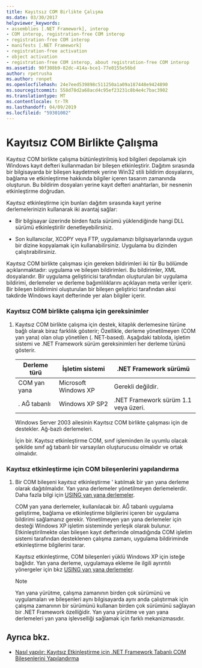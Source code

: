 ```yaml
---
title: Kayıtsız COM Birlikte Çalışma
ms.date: 03/30/2017
helpviewer_keywords:
- assemblies [.NET Framework], interop
- COM interop, registration-free COM interop
- registration-free COM interop
- manifests [.NET Framework]
- registration-free activation
- object activation
- registration-free COM interop, about registration-free COM interop
ms.assetid: 90f308b9-82dc-414a-bce1-77e0155e56bd
author: rpetrusha
ms.author: ronpet
ms.openlocfilehash: 24e7eed539898c511250a1a09a187448e9424890
ms.sourcegitcommit: 558d78d2a68acd4c95ef23231c8b4e4c7bac3902
ms.translationtype: MT
ms.contentlocale: tr-TR
ms.lasthandoff: 04/09/2019
ms.locfileid: "59301002"
---
```

# <a name="registration-free-com-interop"></a>Kayıtsız COM Birlikte Çalışma
Kayıtsız COM birlikte çalışma bütünleştirilmiş kod bilgileri depolamak için Windows kayıt defteri kullanmadan bir bileşen etkinleştirir. Dağıtım sırasında bir bilgisayarda bir bileşen kaydetmek yerine Win32 stili bildirim dosyalarını, bağlama ve etkinleştirme hakkında bilgiler içeren tasarım zamanında oluşturun. Bu bildirim dosyaları yerine kayıt defteri anahtarları, bir nesnenin etkinleştirme doğrudan.  
  
 Kayıtsız etkinleştirme için bunları dağıtım sırasında kayıt yerine derlemelerinizin kullanarak iki avantaj sağlar:  
  
-   Bir bilgisayar üzerinde birden fazla sürümü yüklendiğinde hangi DLL sürümü etkinleştirilir denetleyebilirsiniz.  
  
-   Son kullanıcılar, XCOPY veya FTP, uygulamanızı bilgisayarlarında uygun bir dizine kopyalamak için kullanabilirsiniz. Uygulama bu dizinden çalıştırabilirsiniz.  
  
 Kayıtsız COM birlikte çalışması için gereken bildirimleri iki tür Bu bölümde açıklanmaktadır: uygulama ve bileşen bildirimleri. Bu bildirimler, XML dosyalarıdır. Bir uygulama geliştiricisi tarafından oluşturulan bir uygulama bildirimi, derlemeler ve derleme bağımlılıklarını açıklayan meta veriler içerir. Bir bileşen bildirimini oluşturulan bir bileşen geliştirici tarafından aksi takdirde Windows kayıt defterinde yer alan bilgiler içerir.  
  
### <a name="requirements-for-registration-free-com-interop"></a>Kayıtsız COM birlikte çalışma için gereksinimler  
  
1. Kayıtsız COM birlikte çalışma için destek, kitaplık derlemesine türüne bağlı olarak biraz farklılık gösterir; Özellikle, derleme yönetilmeyen (COM yan yana) olan olup yönetilen (. NET-based). Aşağıdaki tabloda, işletim sistemi ve .NET Framework sürüm gereksinimleri her derleme türünü gösterir.  
  
    |Derleme türü|İşletim sistemi|.NET Framework sürümü|  
    |-------------------|----------------------|----------------------------|  
    |COM yan yana|Microsoft Windows XP|Gerekli değildir.|  
    |. AĞ tabanlı|Windows XP SP2|.NET Framework sürüm 1.1 veya üzeri.|  
  
     Windows Server 2003 ailesinin Kayıtsız COM birlikte çalışması için de destekler. Ağ-bazlı derlemeleri.  
  
     İçin bir. Kayıtsız etkinleştirme COM, sınıf işleminden ile uyumlu olacak şekilde sınıf ağ tabanlı bir varsayılan oluşturucusu olmalıdır ve ortak olmalıdır.  
  
### <a name="configuring-com-components-for-registration-free-activation"></a>Kayıtsız etkinleştirme için COM bileşenlerini yapılandırma  
  
1. Bir COM bileşeni kayıtsız etkinleştirme ' katılmak bir yan yana derleme olarak dağıtılmalıdır. Yan yana derlemeler yönetilmeyen derlemelerdir.  Daha fazla bilgi için [USING yan yana derlemeler](/windows/desktop/SbsCs/using-side-by-side-assemblies).  
  
     COM yan yana derlemeler, kullanılacak bir. AĞ tabanlı uygulama geliştirme, bağlama ve etkinleştirme bilgilerini içeren bir uygulama bildirimi sağlamanız gerekir. Yönetilmeyen yan yana derlemeler için desteği Windows XP işletim sisteminde yerleşik olarak bulunur. Etkinleştirilmekte olan bileşen kayıt defterinde olmadığında COM işletim sistemi tarafından desteklenen çalışma zamanı, uygulama bildiriminde etkinleştirme bilgilerini tarar.  
  
     Kayıtsız etkinleştirme, COM bileşenleri yüklü Windows XP için isteğe bağlıdır. Yan yana derleme, uygulamaya ekleme ile ilgili ayrıntılı yönergeler için bkz [USING yan yana derlemeler](/windows/desktop/SbsCs/using-side-by-side-assemblies).  
  
    > [!NOTE]
    >  Yan yana yürütme, çalışma zamanının birden çok sürümünü ve uygulamaları ve bileşenleri aynı bilgisayarda aynı anda çalıştırmak için çalışma zamanının bir sürümünü kullanan birden çok sürümünü sağlayan bir .NET Framework özelliğidir. Yan yana yürütme ve yan yana derlemeleri yan yana işlevselliği sağlamak için farklı mekanizmasıdır.  
  
## <a name="see-also"></a>Ayrıca bkz.

- [Nasıl yapılır: Kayıtsız Etkinleştirme için .NET Framework Tabanlı COM Bileşenlerini Yapılandırma](../../../docs/framework/interop/configure-net-framework-based-com-components-for-reg.md)
